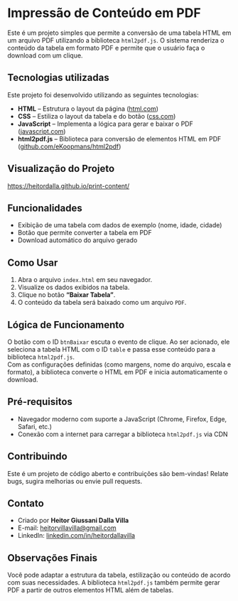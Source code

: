 # Impressão de Conteúdo em PDF
Este é um projeto simples que permite a conversão de uma tabela HTML em um arquivo PDF utilizando a biblioteca `html2pdf.js`. O sistema renderiza o conteúdo da tabela em formato PDF e permite que o usuário faça o download com um clique.

## Tecnologias utilizadas
Este projeto foi desenvolvido utilizando as seguintes tecnologias:

- **HTML** – Estrutura o layout da página ([html.com](https://html.com/))  
- **CSS** – Estiliza o layout da tabela e do botão ([css.com](https://css.com/))  
- **JavaScript** – Implementa a lógica para gerar e baixar o PDF ([javascript.com](https://www.javascript.com/))  
- **html2pdf.js** – Biblioteca para conversão de elementos HTML em PDF ([github.com/eKoopmans/html2pdf](https://github.com/eKoopmans/html2pdf))

## Visualização do Projeto
https://heitordalla.github.io/print-content/

## Funcionalidades
- Exibição de uma tabela com dados de exemplo (nome, idade, cidade)
- Botão que permite converter a tabela em PDF
- Download automático do arquivo gerado

## Como Usar
1. Abra o arquivo `index.html` em seu navegador.
2. Visualize os dados exibidos na tabela.
3. Clique no botão **“Baixar Tabela”**.
4. O conteúdo da tabela será baixado como um arquivo `PDF`.

## Lógica de Funcionamento
O botão com o ID `btnBaixar` escuta o evento de clique. Ao ser acionado, ele seleciona a tabela HTML com o ID `table` e passa esse conteúdo para a biblioteca `html2pdf.js`.  
Com as configurações definidas (como margens, nome do arquivo, escala e formato), a biblioteca converte o HTML em PDF e inicia automaticamente o download.

## Pré-requisitos
- Navegador moderno com suporte a JavaScript (Chrome, Firefox, Edge, Safari, etc.)
- Conexão com a internet para carregar a biblioteca `html2pdf.js` via CDN

## Contribuindo
Este é um projeto de código aberto e contribuições são bem-vindas! Relate bugs, sugira melhorias ou envie pull requests.

## Contato
- Criado por **Heitor Giussani Dalla Villa**  
- E-mail: [heitorvillavilla@gmail.com](mailto:heitorvillavilla@gmail.com)  
- LinkedIn: [linkedin.com/in/heitordallavilla](https://www.linkedin.com/in/heitordallavilla)

## Observações Finais
Você pode adaptar a estrutura da tabela, estilização ou conteúdo de acordo com suas necessidades.
A biblioteca `html2pdf.js` também permite gerar PDF a partir de outros elementos HTML além de tabelas.

